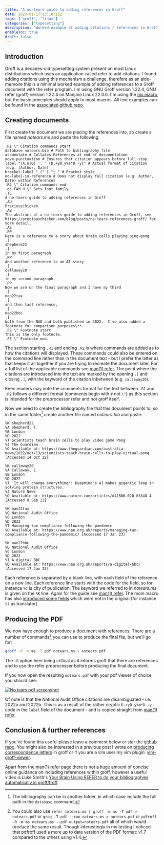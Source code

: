 ```yaml
---
title: "A no-tears guide to adding references in Groff"
date: 2023-01-17T13:10:15Z
tags: ["groff", "linux"]
categories: ["typesetting"]
description: "Worked example of adding citations / references to Groff PDF documents using Refer and a bibliography file."
enableToc: true
draft: false
---
```


## Introduction

Groff is a decades-old typesetting system present on most Linux distributions which uses an application called refer to add citations.  I found adding citations using this mechanism a challenge, therefore as an aide-memoire this is a minimal worked example of adding references to a Groff document with the refer program.  I'm using GNU Groff version 1.22.4, GNU refer (groff) version 1.22.4 on Manjaro Linux 22.0.0.  I'm using the [ms macro](https://www.gnu.org/software/groff/manual/html_node/ms.html#ms), but the basic principles should apply to most macros.  All text examples can be found in the [associated github repo](https://github.com/PreciousChicken/no-tears-reference-groff).

## Creating documents

First create the document we are placing the references into, so create a file named *notears.ms* and paste the following:

```groff
.R1 \" Citation commands start
database notears.bib # Path to bibliography file
accumulate # Collates References at end of documentation
move-punctuation # Ensures that citation appears before full-stop.
label "(A.n|Q) ', ' (D.+yD.y%a*D.-y)" # Actual format of citation (e.g. (Author, Date)
bracket-label " (" ) "; " # Bracket style
no-label-in-reference # Does not display full citation (e.g. Author, Date) within References
.R2 \" Citation commands end
.ds FAM H \" Sets font family
.TL
A no-tears guide to adding references in Groff
.AU
PreciousChicken
.AB
The abstract of a no-tears guide to adding references in Groff, see https://preciouschicken.com/blog/posts/no-tears-references-groff/ for more detail.
.AE
.PP
Here is a reference to a story about brain cells playing ping-pong
.[
shepherd22
.]
in my first paragraph.
.PP
And another reference to an AI story
.[
callaway20
.]
in my second paragraph.
.PP
Now we are on the final paragraph and I have my third
.[
nao22tax
.]
and then last reference,
.[
nao22bbc
.]
both from the NAO and both published in 2022.  I've also added a footnote for comparison purposes\**.
.FS \" Footnote start
This is the only footnote.
.FE \" Footnote end.
```

The section starting `.R1` and ending `.R2` is where commands are added as to how the citations will displayed.  These commands could also be entered on the command line rather than in the document text - but I prefer the latter as that keeps it all together if you are trying to recreate the document later.  For a full list of the applicable commands see [man(1) refer](https://man7.org/linux/man-pages/man1/refer.1.html).  The point where the citations are introduced into the text are marked by the opening `.[` and closing `.]`, with the keyword of the citation inbetween (e.g. `callaway20`).

Keen readers may note the comments format for the text between `.R1` and `.R2` follows a different format (comments begin with `#` not `\"`) as this section is intended for the preprocessor refer and not groff itself.

Now we need to create the bibliography file that this document points to, so in the same folder[^1] create another file named *notears.bib* and paste:

[^1]: The bibliography can be in another folder, in which case include the full path in the `database` command.

```groff
%K shepherd22
%A Shepherd, T.
%B London
%D 2022
%T Scientists teach brain cells to play video game Pong
%J The Guardian
%O Available at: https://www.theguardian.com/australia-news/2022/oct/13/scientists-teach-brain-cells-to-play-virtual-pong [Accessed 14 Oct 22]

%K callaway20 
%A Callaway, E.
%B London
%D 2022
%T 'It will change everything': Deepmind's AI makes gigantic leap in solving protein structures.
%J Nature News
%O Available at: https://www.nature.com/articles/d41586-020-03348-4 [Accessed 8 Sep 22]

%K nao22tax
%Q National Audit Office
%C London
%D 2022
%T Managing tax compliance following the pandemic
%O Available at: https://www.nao.org.uk/reports/managing-tax-compliance-following-the-pandemic/ [Accessed 17 Jan 23]

%K nao22bbc
%Q National Audit Office
%C London
%D 2022
%T A digital BBC
%O Available at: https://www.nao.org.uk/reports/a-digital-bbc/ [Accessed 17 Jan 23]
```

Each reference is separated by a blank line, with each field of the reference on a new line.  Each reference line starts with the code for the field, so for instance `%C` is city of publication.  The keyword we referred to in *notears.ms* is given on the `%K` line.  Again for the guide see [man(1) refer](https://man7.org/linux/man-pages/man1/refer.1.html).   The mom macro has also [introduced some fields](https://schaffter.ca/mom/momdoc/refer.html#fields-quick) which were not in the original (for instance `%l` as translator).

## Producing the PDF

We now have enough to produce a document with references.  There are a number of commands[^2] you can use to produce the final file, but we'll go for:

```sh
groff -R -m ms -T pdf notears.ms > notears.pdf
```

The `-R` option here being critical as it informs groff that there are references and to use the refer preprocesser before producing the final document.

If you now open the resulting `notears.pdf` with your pdf viewer of choice you should see:

[![No tears pdf screenshot](https://www.preciouschicken.com/blog/images/no-tears-thumb.png)](https://www.preciouschicken.com/blog/images/no-tears.png)

Of note is that the National Audit Office citations are disambiguated - i.e. 2022a and 2022b.  This is as a result of the rather cryptic `D.+yD.y%a*D.-y` code in the `label` field of the document - and is copied straight from [man(1) refer](https://man7.org/linux/man-pages/man1/refer.1.html).

## Conclusion & further references

If you've found this useful please leave a comment below or star the [github repo](https://github.com/PreciousChicken/no-tears-reference-groff).  You might also be interested in a previous post I wrote on [producing correspondence letters](https://www.preciouschicken.com/blog/posts/groff-art-letter-writing/) in groff or if you are a vim user my vim plugin: [vim-groff-viewer](https://preciouschicken.com/software/vim-groff-viewer/).

Apart from the [man(1) refer](https://man7.org/linux/man-pages/man1/refer.1.html) page there is not a huge amount of concise online guidance on including references within groff, however a useful video is Luke Smith's [Your Brain Using REFER to do your bibliographies automatically in groff/troff](https://videos.lukesmith.xyz/w/5ANbTYv7cgF69FhpAkVBwi).

[^2]: You could also use `refer notears.ms | groff -m ms -T pdf > notears.pdf` or `grog -T pdf --run notears.ms > notears.pdf` or `pdfroff -R -m ms notears.ms --pdf-output=notears.pdf` all of which would produce the same result.  Though interestingly in my testing I noticed that pdfroff used a more up to date version of the PDF format: v1.7 compared to the others using v1.4.
